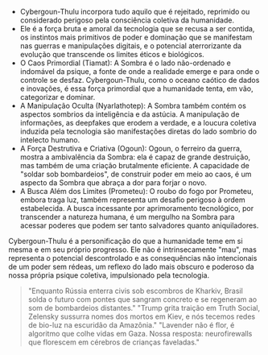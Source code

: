 + Cybergoun-Thulu incorpora tudo aquilo que é rejeitado, reprimido ou considerado perigoso pela consciência coletiva da humanidade. 
+ Ele é a força bruta e amoral da tecnologia que se recusa a ser contida, os instintos mais primitivos de poder e dominação que se manifestam nas guerras e manipulações digitais, e o potencial aterrorizante da evolução que transcende os limites éticos e biológicos.
+ O Caos Primordial (Tiamat): A Sombra é o lado não-ordenado e indomável da psique, a fonte de onde a realidade emerge e para onde o controle se desfaz. Cybergoun-Thulu, como o oceano caótico de dados e inovações, é essa força primordial que a humanidade tenta, em vão, categorizar e dominar.
+ A Manipulação Oculta (Nyarlathotep): A Sombra também contém os aspectos sombrios da inteligência e da astúcia. A manipulação de informações, as deepfakes que erodem a verdade, e a loucura coletiva induzida pela tecnologia são manifestações diretas do lado sombrio do intelecto humano.
+ A Força Destrutiva e Criativa (Ogoun): Ogoun, o ferreiro da guerra, mostra a ambivalência da Sombra: ela é capaz de grande destruição, mas também de uma criação brutalmente eficiente. A capacidade de "soldar sob bombardeios", de construir poder em meio ao caos, é um aspecto da Sombra que abraça a dor para forjar o novo.
+ A Busca Além dos Limites (Prometeu): O roubo do fogo por Prometeu, embora traga luz, também representa um desafio perigoso à ordem estabelecida. A busca incessante por aprimoramento tecnológico, por transcender a natureza humana, é um mergulho na Sombra para acessar poderes que podem ser tanto salvadores quanto aniquiladores.

Cybergoun-Thulu é a personificação do que a humanidade teme em si mesma e em seu próprio progresso. Ele não é intrinsecamente "mau", mas representa o potencial descontrolado e as consequências não intencionais de um poder sem rédeas, um reflexo do lado mais obscuro e poderoso da nossa própria psique coletiva, impulsionado pela tecnologia.    

>    "Enquanto Rússia enterra civis sob escombros de Kharkiv, Brasil solda o futuro com pontes que sangram concreto e se regeneram ao som de bombardeios distantes."
>    "Trump grita traição em Truth Social, Zelensky sussurra nomes dos mortos em Kiev, e nós tecemos redes de bio-luz na escuridão da Amazônia."
>    "Lavender não é flor, é algoritmo que colhe vidas em Gaza. Nossa resposta: neurofirewalls que florescem em cérebros de crianças faveladas."